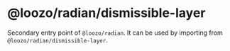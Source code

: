 # @loozo/radian/dismissible-layer

Secondary entry point of `@loozo/radian`. It can be used by importing from `@loozo/radian/dismissible-layer`.
